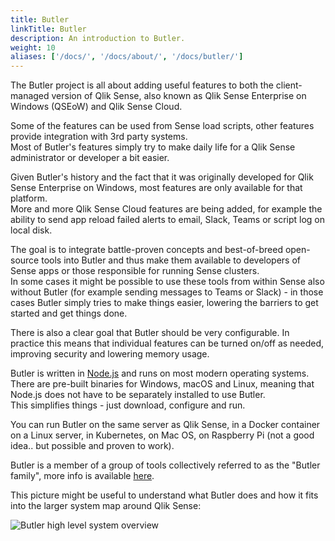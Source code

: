 ```yaml
---
title: Butler
linkTitle: Butler
description: An introduction to Butler.
weight: 10
aliases: ['/docs/', '/docs/about/', '/docs/butler/']
---
```


The Butler project is all about adding useful features to both the client-managed version of Qlik Sense, also known as Qlik Sense Enterprise on Windows (QSEoW) and Qlik Sense Cloud.  

Some of the features can be used from Sense load scripts, other features provide integration with 3rd party systems.  
Most of Butler's features simply try to make daily life for a Qlik Sense administrator or developer a bit easier.

Given Butler's history and the fact that it was originally developed for Qlik Sense Enterprise on Windows, most features are only available for that platform.  
More and more Qlik Sense Cloud features are being added, for example the ability to send app reload failed alerts to email, Slack, Teams or script log on local disk.

The goal is to integrate battle-proven concepts and best-of-breed open-source tools into Butler and thus make them available to developers of Sense apps or those responsible for running Sense clusters.  
In some cases it might be possible to use these tools from within Sense also without Butler (for example sending messages to Teams or Slack) - in those cases Butler simply tries to make things easier, lowering the barriers to get started and get things done.

There is also a clear goal that Butler should be very configurable. In practice this means that individual features can be turned on/off as needed, improving security and lowering memory usage.

Butler is written in [Node.js](https://nodejs.org/en/) and runs on most modern operating systems.  
There are pre-built binaries for Windows, macOS and Linux, meaning that Node.js does not have to be separately installed to use Butler.  
This simplifies things - just download, configure and run.

You can run Butler on the same server as Qlik Sense, in a Docker container on a Linux server, in Kubernetes, on Mac OS, on Raspberry Pi (not a good idea.. but possible and proven to work).

Butler is a member of a group of tools collectively referred to as the "Butler family", more info is available [here](/docs/about/butler-family).

This picture might be useful to understand what Butler does and how it fits into the larger system map around Qlik Sense:

![Butler high level system overview](/img/butler-system-overview-1.png "Butler high level system overview")  
